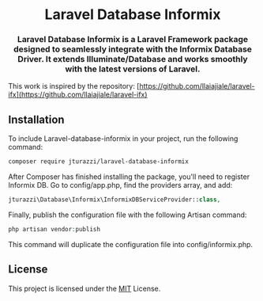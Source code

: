 <h1 align="center">Laravel Database Informix</h1>
<h3 align="center">Laravel Database Informix is a Laravel Framework package designed to seamlessly integrate with the Informix Database Driver. It extends Illuminate/Database and works smoothly with the latest versions of Laravel.</h3>

This work is inspired by the repository: [https://github.com/llaiajiale/laravel-ifx](https://github.com/llaiajiale/laravel-ifx)

## Installation

To include Laravel-database-informix in your project, run the following command:

```bash
composer require jturazzi/laravel-database-informix
```

After Composer has finished installing the package, you'll need to register Informix DB. Go to config/app.php, find the providers array, and add:

```php
jturazzi\Database\Informix\InformixDBServiceProvider::class,
```

Finally, publish the configuration file with the following Artisan command:
```php
php artisan vendor:publish
```

This command will duplicate the configuration file into config/informix.php.

## License

This project is licensed under the [MIT](LICENSE) License.